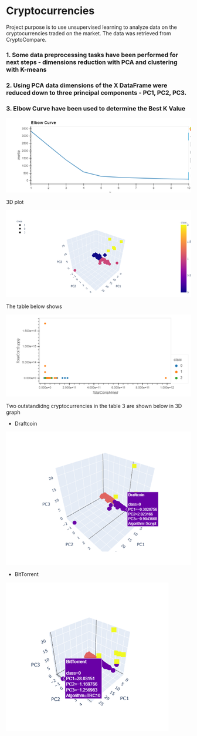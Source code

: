 # Cryptocurrencies


Project purpose is to use unsupervised learning to analyze data on the cryptocurrencies traded on the market.
The data was retrieved from CryptoCompare.

### 1. Some data preprocessing tasks have been performed for next steps - dimensions reduction with PCA and clustering with K-means

### 2. Using PCA data dimensions of the X DataFrame were reduced down to three principal components - PC1, PC2, PC3.

### 3. Elbow Curve have been used to determine the Best K Value
 


![Chart1](Capture0.PNG)




3D plot

![Chart2](Capture1.PNG)




The table below shows 

![Chart3](Capture2.PNG)



Two outstandidng cryptocurrencies in the table 3 are shown below in 3D graph
 - Draftcoin
 
![Chart4](Capture1.1.PNG)

  - BitTorrent

![Chart5](Capture1.2.png)
